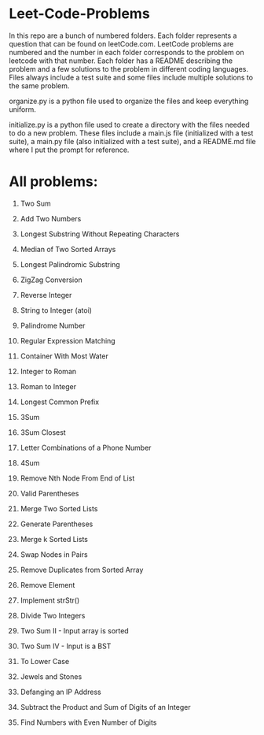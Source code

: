 # Leet-Code-Problems


In this repo are a bunch of numbered folders. Each folder represents a question that can be found on leetCode.com. LeetCode problems are numbered and the number in each folder corresponds to the problem on leetcode with that number. Each folder has a README describing the problem and a few solutions to the problem in different coding languages. Files always include a test suite and some files include multiple solutions to the same problem.

organize.py is a python file used to organize the files and keep everything uniform.

initialize.py is a python file used to create a directory with the files needed to do a new problem. These files include a main.js file (initialized with a test suite), a main.py file (also initialized with a test suite), and a README.md file where I put the prompt for reference.

# All problems:


1. Two Sum

2. Add Two Numbers

3. Longest Substring Without Repeating Characters

4. Median of Two Sorted Arrays

5. Longest Palindromic Substring

6. ZigZag Conversion

7. Reverse Integer

8. String to Integer (atoi)

9. Palindrome Number

10. Regular Expression Matching

11. Container With Most Water

12. Integer to Roman

13. Roman to Integer

14. Longest Common Prefix

15. 3Sum

16. 3Sum Closest

17. Letter Combinations of a Phone Number

18. 4Sum

19. Remove Nth Node From End of List

20. Valid Parentheses

21. Merge Two Sorted Lists

22. Generate Parentheses

23. Merge k Sorted Lists

24. Swap Nodes in Pairs

26. Remove Duplicates from Sorted Array

27. Remove Element

28. Implement strStr()

29. Divide Two Integers

167. Two Sum II - Input array is sorted

653. Two Sum IV - Input is a BST

709. To Lower Case

771. Jewels and Stones

1108. Defanging an IP Address

1281. Subtract the Product and Sum of Digits of an Integer

1295. Find Numbers with Even Number of Digits
